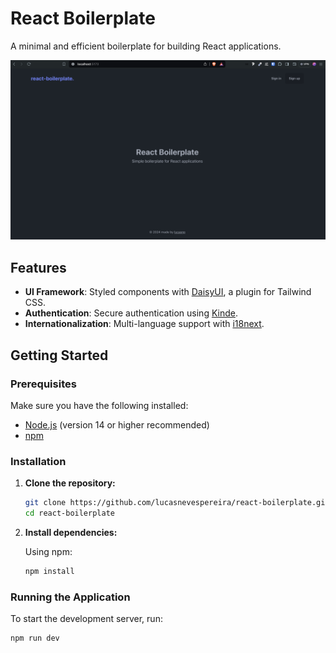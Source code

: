 # React Boilerplate

A minimal and efficient boilerplate for building React applications.

![App Screenshot](public/screenshot.png)

## Features

- **UI Framework**: Styled components with [DaisyUI](https://daisyui.com/), a plugin for Tailwind CSS.
- **Authentication**: Secure authentication using [Kinde](https://kinde.com/).
- **Internationalization**: Multi-language support with [i18next](https://www.i18next.com/).

## Getting Started

### Prerequisites

Make sure you have the following installed:

- [Node.js](https://nodejs.org/) (version 14 or higher recommended)
- [npm](https://www.npmjs.com/)

### Installation

1. **Clone the repository:**

    ```bash
    git clone https://github.com/lucasnevespereira/react-boilerplate.git
    cd react-boilerplate
    ```

2. **Install dependencies:**

    Using npm:
    ```bash
    npm install
    ```

### Running the Application

To start the development server, run:

```bash
npm run dev
```

